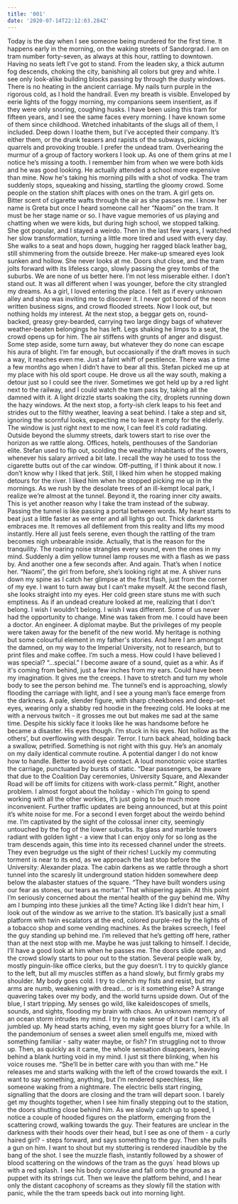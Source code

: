 ```yaml
---
title: '001'
date: '2020-07-14T22:12:03.284Z'
---
```


Today is the day when I see someone being murdered for the first time.
It happens early in the morning, on the waking streets of Sandorgrad. I am on tram number forty-seven, as always at this hour, rattling to downtown. Having no seats left I've got to stand. From the leaden sky, a thick autumn fog descends, choking the city, banishing all colors but grey and white. I see only look-alike building blocks passing by through the dusty windows. There is no heating in the ancient carriage. My nails turn purple in the rigorous cold, as I hold the handrail. Even my breath is visible. Enveloped by eerie lights of the foggy morning, my companions seem insentient, as if they were only snoring, coughing husks. I have been using this tram for fifteen years, and I see the same faces every morning. I have known some of them since childhood. Wretched inhabitants of the slugs all of them, I included. Deep down I loathe them, but I’ve accepted their company. It’s either them, or the drunk teasers and rapists of the subways, picking quarrels and provoking trouble. I prefer the undead tram. Overhearing the murmur of a group of factory workers I look up. As one of them grins at me I notice he’s missing a tooth. I remember him from when we were both kids and he was good looking. He actually attended a school more expensive than mine. Now he's taking his morning pills with a shot of vodka. The tram suddenly stops, squeaking and hissing, startling the gloomy crowd. Some people on the station shift places with ones on the tram. A girl gets on. Bitter scent of cigarette wafts through the air as she passes me. I know her name is Greta but once I heard someone call her “Naomi” on the tram. It must be her stage name or so. I have vague memories of us playing and chatting when we were kids, but during high school, we stopped talking. She got popular, and I stayed a weirdo. Then in the last few years, I watched her slow transformation, turning a little more tired and used with every day. She walks to a seat and hops down, hugging her ragged black leather bag, still shimmering from the outside breeze. Her make-up smeared eyes look sunken and hollow. She never looks at me. Doors shut close, and the tram jolts forward with its lifeless cargo, slowly passing the grey tombs of the suburbs. We are none of us better here. I’m not less miserable either. I don’t stand out. It was all different when I was younger, before the city strangled my dreams. As a girl, I loved entering the place. I felt as if every unknown alley and shop was inviting me to discover it. I never got bored of the neon written business signs, and crowd flooded streets. Now I look out, but nothing holds my interest. At the next stop, a beggar gets on, round-backed, greasy grey-bearded, carrying two large dingy bags of whatever weather-beaten belongings he has left. Legs shaking he limps to a seat, the crowd opens up for him. The air stiffens with grunts of anger and disgust. Some step aside, some turn away, but whatever they do none can escape his aura of blight. I’m far enough, but occasionally if the draft moves in such a way, it reaches even me. Just a faint whiff of pestilence. There was a time a few months ago when I didn’t have to bear all this. Stefan picked me up at my place with his old sport coupe. He drove us all the way south, making a detour just so I could see the river. Sometimes we got held up by a red light next to the railway, and I could watch the tram pass by, taking all the damned with it. A light drizzle starts soaking the city, droplets running down the hazy windows. At the next stop, a forty-ish clerk leaps to his feet and strides out to the filthy weather, leaving a seat behind. I take a step and sit, ignoring the scornful looks, expecting me to leave it empty for the elderly. The window is just right next to me now, I can feel it’s cold radiating. Outside beyond the slummy streets, dark towers start to rise over the horizon as we rattle along. Offices, hotels, penthouses of the Sandorian elite. Stefan used to flip out, scolding the wealthy inhabitants of the towers, whenever his salary arrived a bit late. I recall the way he used to toss the cigarette butts out of the car window. Off-putting, if I think about it now. I don’t know why I liked that jerk. Still, I liked him when he stopped making detours for the river. I liked him when he stopped picking me up in the mornings. As we rush by the desolate trees of an ill-kempt local park, I realize we’re almost at the tunnel. Beyond it, the roaring inner city awaits. This is yet another reason why I take the tram instead of the subway. Passing the tunnel is like passing a portal between words. My heart starts to beat just a little faster as we enter and all lights go out. Thick darkness embraces me. It removes all defilement from this reality and lifts my mood instantly. Here all just feels serene, even though the rattling of the tram becomes nigh unbearable inside. Actually, that is the reason for the tranquility. The roaring noise strangles every sound, even the ones in my mind. Suddenly a dim yellow tunnel lamp rouses me with a flash as we pass by. And another one a few seconds after. And again.
That’s when I notice her. “Naomi”, the girl from before, she’s looking right at me. A shiver runs down my spine as I catch her glimpse at the first flash, just from the corner of my eye. I want to turn away but I can’t make myself. At the second flash, she looks straight into my eyes. Her cold green stare stuns me with such emptiness. As if an undead creature looked at me, realizing that I don't belong.
I wish I wouldn't belong. I wish I was different. Some of us never had the opportunity to change. Mine was taken from me.
I could have been a doctor. An engineer. A diplomat maybe. But the privileges of my people were taken away for the benefit of the new world. My heritage is nothing but some colourful element in my father's stories. And here I am amongst the damned, on my way to the Imperial University, not to research, but to print files and make coffee. I’m such a mess. How could I have believed I was special?
“...special.”
I become aware of a sound, quiet as a whir. As if it's coming from behind, just a few inches from my ears. Could have been my imagination. It gives me the creeps. I have to stretch and turn my whole body to see the person behind me. The tunnel’s end is approaching, slowly flooding the carriage with light, and I see a young man’s face emerge from the darkness. A pale, slender figure, with sharp cheekbones and deep-set eyes, wearing only a shabby red hoodie in the freezing cold. He looks at me with a nervous twitch - it grosses me out but makes me sad at the same time. Despite his sickly face it looks like he was handsome before he became a disaster. His eyes though. I’m stuck in his eyes. Not hollow as the others’, but overflowing with despair. Terror.
I turn back ahead, holding back a swallow, petrified. Something is not right with this guy. He’s an anomaly on my daily identical commute routine. A potential danger I do not know how to handle. Better to avoid eye contact. A loud monotonic voice startles the carriage, punctuated by bursts of static.
“Dear passengers, be aware that due to the Coalition Day ceremonies, University Square, and Alexander Road will be off limits for citizens with work-class permit.”
Right, another problem. I almost forgot about the holiday - which I’m going to spend working with all the other workies, it’s just going to be much more inconvenient.
Further traffic updates are being announced, but at this point it’s white noise for me. For a second I even forget about the weirdo behind me. I’m captivated by the sight of the colossal inner city, seemingly untouched by the fog of the lower suburbs. Its glass and marble towers radiant with golden light - a view that I can enjoy only for so long as the tram descends again, this time into its recessed channel under the streets. They even begrudge us the sight of their riches! Luckily my commuting torment is near to its end, as we approach the last stop before the University: Alexander plaza. The cabin darkens as we rattle through a short tunnel into the scaresly lit underground station hidden somewhere deep below the alabaster statues of the square.
“They have built wonders using our fear as stones, our tears as mortar.”
That whispering again. At this point I’m seriously concerned about the mental health of the guy behind me. Why am I bumping into these junkies all the time? Acting like I didn’t hear him, I look out of the window as we arrive to the station. It’s basically just a small platform with twin escalators at the end, colored purple-red by the lights of a tobacco shop and some vending machines. As the brakes screech, I feel the guy standing up behind me. I’m relieved that he’s getting off here, rather than at the next stop with me. Maybe he was just talking to himself. I decide, I’ll have a good look at him when he passes me. The doors slide open, and the crowd slowly starts to pour out to the station.  Several people walk by, mostly pinguin-like office clerks, but the guy doesn’t.  I try to quickly glance to the left, but all my muscles stiffen as a hand slowly, but firmly grabs my shoulder. My body goes cold. I try to clench my fists and resist, but my arms are numb, weakening with dread... or is it something else? A strange quavering takes over my body, and the world turns upside down. Out of the blue, I start tripping. My senses go wild, like kaleidoscopes of smells, sounds, and sights, flooding my brain with chaos. An unknown memory of an ocean storm intrudes my mind. I try to make sense of it but I can’t, it’s all jumbled up. My head starts aching, even my sight goes blurry for a while. In the pandemonium of senses a sweet alien smell engulfs me, mixed with something familiar - salty water maybe, or fish? I’m struggling not to throw up. Then, as quickly as it came, the whole sensation disappears, leaving behind a blank hurting void in my mind. I just sit there blinking, when his voice rouses me.
“She’ll be in better care with you than with me.”
He releases me and starts walking with the left of the crowd towards the exit. I want to say something, anything, but I’m rendered speechless, like someone waking from a nightmare. The electric bells start ringing, signalling that the doors are closing and the tram will depart soon. I barely get my thoughts together, when I see him finally stepping out to the station, the doors shutting close behind him. As we slowly catch up to speed, I notice a couple of hooded figures on the platform, emerging from the scattering crowd, walking towards the guy. Their features are unclear in the darkness with their hoods over their head, but I see as one of them - a curly haired girl? - steps forward, and says something to the guy. Then she pulls a gun on him. I want to shout but my stuttering is rendered inaudible by the bang of the shot. I see the muzzle flash, instantly followed by a shower of blood scattering on the windows of the tram as the guys` head blows up with a red splash. I see his body convulse and fall onto the ground as a puppet with its strings cut. Then we leave the platform behind, and I hear only the distant cacophony of screams as they slowly fill the station with panic, while the the tram speeds back out into morning light.

